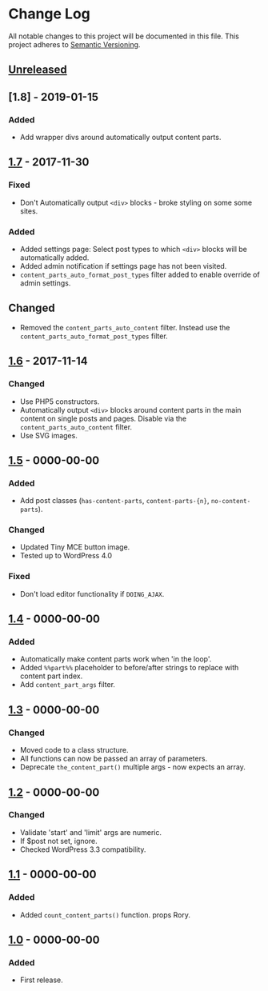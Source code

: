 # Change Log
All notable changes to this project will be documented in this file.
This project adheres to [Semantic Versioning](http://semver.org/).

## [Unreleased]

## [1.8] - 2019-01-15

### Added
- Add wrapper divs around automatically output content parts.

## [1.7] - 2017-11-30

### Fixed
- Don't Automatically output `<div>` blocks - broke styling on some some sites.

### Added
- Added settings page: Select post types to which `<div>` blocks will be automatically added.
- Added admin notification if settings page has not been visited.
- `content_parts_auto_format_post_types` filter added to enable override of admin settings.

## Changed
- Removed the `content_parts_auto_content` filter. Instead use the `content_parts_auto_format_post_types` filter.

## [1.6] - 2017-11-14

### Changed

- Use PHP5 constructors.
- Automatically output `<div>` blocks around content parts in the main content on single posts and pages. Disable via the `content_parts_auto_content` filter.
- Use SVG images.

## [1.5] - 0000-00-00

### Added
- Add post classes (`has-content-parts`, `content-parts-{n}`, `no-content-parts`).

### Changed
- Updated Tiny MCE button image.
- Tested up to WordPress 4.0

### Fixed
- Don't load editor functionality if `DOING_AJAX`.

## [1.4] - 0000-00-00

### Added
- Automatically make content parts work when 'in the loop'.
- Added `%%part%%` placeholder to before/after strings to replace with content part index.
- Add `content_part_args` filter.

## [1.3] - 0000-00-00

### Changed
- Moved code to a class structure.
- All functions can now be passed an array of parameters.
- Deprecate `the_content_part()` multiple args - now expects an array.

## [1.2] - 0000-00-00

### Changed
- Validate 'start' and 'limit' args are numeric.
- If $post not set, ignore.
- Checked WordPress 3.3 compatibility.

## [1.1] - 0000-00-00

### Added
- Added `count_content_parts()` function. props Rory.

## [1.0] - 0000-00-00

### Added
- First release.

[Unreleased]: https://github.com/benhuson/content-parts/compare/1.8...HEAD
[1.7]: https://github.com/benhuson/content-parts/compare/1.7...1.8
[1.7]: https://github.com/benhuson/content-parts/compare/1.6...1.7
[1.6]: https://github.com/benhuson/content-parts/compare/1.5...1.6
[1.5]: https://github.com/benhuson/content-parts/compare/1.4...1.5
[1.4]: https://github.com/benhuson/content-parts/compare/1.3...1.4
[1.3]: https://github.com/benhuson/content-parts/compare/1.2...1.3
[1.2]: https://github.com/benhuson/content-parts/compare/1.1...1.2
[1.1]: https://github.com/benhuson/content-parts/compare/1.0...1.1
[1.0]: https://github.com/benhuson/content-parts/tree/1.0
